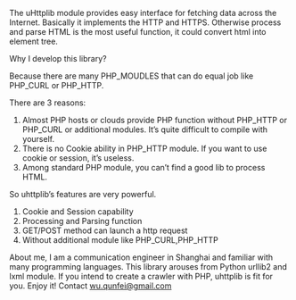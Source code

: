 The uHttplib module provides easy interface for fetching data across the Internet.
Basically it implements the HTTP and HTTPS.
Otherwise process and parse HTML is the most useful function, it could convert html into element tree.

Why I develop this library?  

Because there are many PHP_MOUDLES that can do equal job like PHP_CURL or PHP_HTTP. 

There are 3 reasons:

1.	Almost PHP hosts or clouds provide PHP function without PHP_HTTP or PHP_CURL or additional modules. 
    It’s quite difficult to compile with yourself.
2.	There is no Cookie ability in PHP_HTTP module. If you want to use cookie or session, it’s useless.
3.	Among standard PHP module, you can’t find a good lib to process HTML.

So uhttplib’s features are very powerful.

1.	Cookie and Session capability
2.	Processing and Parsing function
3.	GET/POST method can launch a http request
4.	Without additional module like PHP_CURL,PHP_HTTP

About me, I am a communication engineer in Shanghai and familiar with many programming languages.
This library arouses from Python urllib2 and lxml module. If you intend to create a crawler with PHP, 
uhttplib is fit for you. Enjoy it!
Contact wu.qunfei@gmail.com

